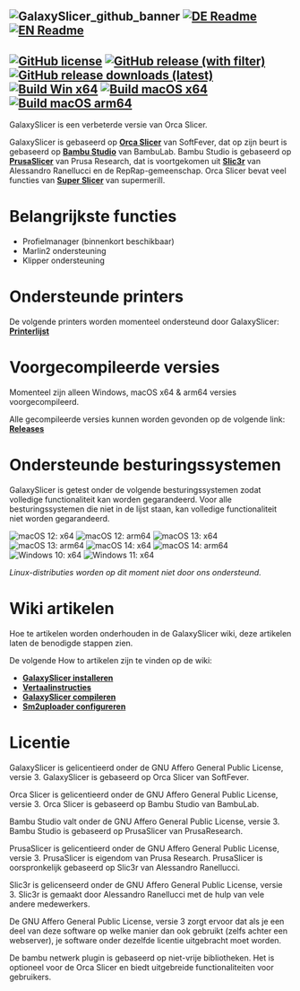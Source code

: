 ![GalaxySlicer_github_banner](https://github.com/fr3ak2402/GalaxySlicer/assets/96239814/31a440c6-fa99-42f0-af4a-f8589d34dfb8)
[![DE Readme](https://img.shields.io/badge/Readme-%23693A71?style=flat-square&label=DE)](https://github.com/fr3ak2402/GalaxySlicer/blob/dev_VIII/.github/readmes/README.de_DE.md)
[![EN Readme](https://img.shields.io/badge/Readme-%23693A71?style=flat-square&label=EN)](https://github.com/fr3ak2402/GalaxySlicer/blob/dev_VIII/README.md)
-------------------------------------
[![GitHub license](https://img.shields.io/github/license/Fr3ak2402/GalaxySlicer?style=flat-square&label=Licentie&color=693A71)](https://github.com/fr3ak2402/GalaxySlicer/blob/main/LICENSE.txt)
[![GitHub release (with filter)](https://img.shields.io/github/v/release/fr3ak2402/GalaxySlicer?style=flat-square&label=Version&color=693A71)](https://github.com/fr3ak2402/GalaxySlicer/releases/latest)
[![GitHub release downloads (latest)](https://img.shields.io/github/downloads/Fr3ak2402/GalaxySlicer/latest/total?style=flat-square&label=Downloads&color=%23693A71)](https://github.com/fr3ak2402/GalaxySlicer/releases/latest)
[![Build Win x64](https://img.shields.io/github/actions/workflow/status/Fr3ak2402/GalaxySlicer/build_win_x64.yml?style=flat-square&logo=Windows11&label=Build%20Win%20x64&color=%23693A71)](https://github.com/fr3ak2402/GalaxySlicer/actions/workflows/build_win_x64.yml)
[![Build macOS x64](https://img.shields.io/github/actions/workflow/status/Fr3ak2402/GalaxySlicer/build_macOS_x64.yml?style=flat-square&logo=Apple&label=Build%20macOS%20x64&color=%23693A71)](https://github.com/fr3ak2402/GalaxySlicer/actions/workflows/build_macOS_x64.yml)
[![Build macOS arm64](https://img.shields.io/github/actions/workflow/status/Fr3ak2402/GalaxySlicer/build_macOS_arm64.yml?style=flat-square&logo=Apple&label=Build%20macOS%20arm64&color=%23693A71)](https://github.com/fr3ak2402/GalaxySlicer/actions/workflows/build_macOS_arm64.yml)
-------------------------------------

GalaxySlicer is een verbeterde versie van Orca Slicer.

GalaxySlicer is gebaseerd op **[Orca Slicer](https://github.com/SoftFever/OrcaSlicer)** van SoftFever, dat op zijn beurt is gebaseerd op **[Bambu Studio](https://github.com/bambulab/BambuStudio)** van BambuLab. Bambu Studio is gebaseerd op **[PrusaSlicer](https://github.com/prusa3d/PrusaSlicer)** van Prusa Research, dat is voortgekomen uit **[Slic3r](https://github.com/Slic3r/Slic3r)** van Alessandro Ranellucci en de RepRap-gemeenschap. Orca Slicer bevat veel functies van **[Super Slicer](https://github.com/supermerill/SuperSlicer)** van supermerill.

# Belangrijkste functies
- Profielmanager (binnenkort beschikbaar)
- Marlin2 ondersteuning
- Klipper ondersteuning

# Ondersteunde printers

De volgende printers worden momenteel ondersteund door GalaxySlicer: **[Printerlijst](https://github.com/fr3ak2402/GalaxySlicer-Profile-Library/wiki/Supported-printers)**

# Voorgecompileerde versies
Momenteel zijn alleen Windows, macOS x64 & arm64 versies voorgecompileerd.

Alle gecompileerde versies kunnen worden gevonden op de volgende link: **[Releases](https://github.com/fr3ak2402/GalaxySlicer/releases)**

# Ondersteunde besturingssystemen

GalaxySlicer is getest onder de volgende besturingssystemen zodat volledige functionaliteit kan worden gegarandeerd. Voor alle besturingssystemen die niet in de lijst staan, kan volledige functionaliteit niet worden gegarandeerd.

![macOS 12: x64](https://img.shields.io/badge/Apple-x64-blue?style=flat-square&logo=Apple&label=macOS%2012&labelColor=black&color=gray)
![macOS 12: arm64](https://img.shields.io/badge/Apple-arm64-blue?style=flat-square&logo=Apple&label=macOS%2012&labelColor=black&color=gray)
![macOS 13: x64](https://img.shields.io/badge/Apple-x64-blue?style=flat-square&logo=Apple&label=macOS%2013&labelColor=black&color=gray)
![macOS 13: arm64](https://img.shields.io/badge/Apple-arm64-blue?style=flat-square&logo=Apple&label=macOS%2013&labelColor=black&color=gray)
![macOS 14: x64](https://img.shields.io/badge/Apple-x64-blue?style=flat-square&logo=Apple&label=macOS%2014&labelColor=black&color=gray)
![macOS 14: arm64](https://img.shields.io/badge/Apple-arm64-blue?style=flat-square&logo=Apple&label=macOS%2014&labelColor=black&color=gray)
![Windows 10: x64](https://img.shields.io/badge/Windows-x64-blue?style=flat-square&logo=Windows10&label=Windows%2010&labelColor=blue&color=gray)
![Windows 11: x64](https://img.shields.io/badge/Windows-x64-blue?style=flat-square&logo=Windows11&label=Windows%2011&labelColor=blue&color=gray)

_Linux-distributies worden op dit moment niet door ons ondersteund._

# Wiki artikelen
Hoe te artikelen worden onderhouden in de GalaxySlicer wiki, deze artikelen laten de benodigde stappen zien. 

De volgende How to artikelen zijn te vinden op de wiki:

* **[GalaxySlicer installeren](https://github.com/fr3ak2402/GalaxySlicer/wiki/Install-GalaxySlicer)**
* **[Vertaalinstructies](https://github.com/fr3ak2402/GalaxySlicer/wiki/Translation-guide)**
* **[GalaxySlicer compileren](https://github.com/fr3ak2402/GalaxySlicer/wiki/Compile-GalaxySlicer)**
* **[Sm2uploader configureren](https://github.com/fr3ak2402/GalaxySlicer/wiki/Configuring-sm2uploader)**

# Licentie
GalaxySlicer is gelicentieerd onder de GNU Affero General Public License, versie 3. GalaxySlicer is gebaseerd op Orca Slicer van SoftFever.

Orca Slicer is gelicentieerd onder de GNU Affero General Public License, versie 3. Orca Slicer is gebaseerd op Bambu Studio van BambuLab.

Bambu Studio valt onder de GNU Affero General Public License, versie 3. Bambu Studio is gebaseerd op PrusaSlicer van PrusaResearch.

PrusaSlicer is gelicentieerd onder de GNU Affero General Public License, versie 3. PrusaSlicer is eigendom van Prusa Research. PrusaSlicer is oorspronkelijk gebaseerd op Slic3r van Alessandro Ranellucci.

Slic3r is gelicenseerd onder de GNU Affero General Public License, versie 3. Slic3r is gemaakt door Alessandro Ranellucci met de hulp van vele andere medewerkers.

De GNU Affero General Public License, versie 3 zorgt ervoor dat als je een deel van deze software op welke manier dan ook gebruikt (zelfs achter een webserver), je software onder dezelfde licentie uitgebracht moet worden.

De bambu netwerk plugin is gebaseerd op niet-vrije bibliotheken. Het is optioneel voor de Orca Slicer en biedt uitgebreide functionaliteiten voor gebruikers.
